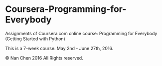 # Coursera-Programming-for-Everybody
Assignments of Coursera.com online course: Programming for Everybody (Getting Started with Python)

This is a 7-week course. May 2nd - June 27th, 2016.

© Nan Chen 2016 All Rights reserved.
